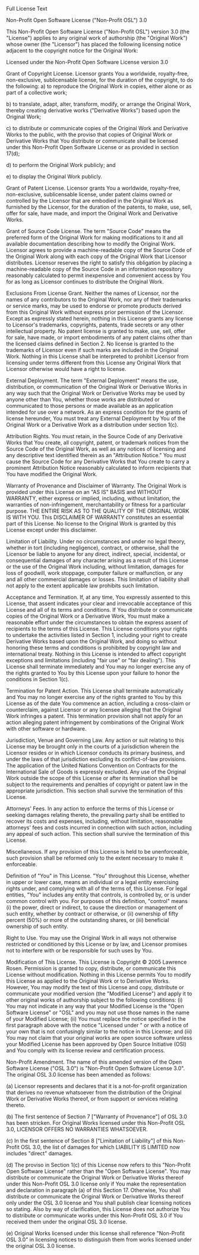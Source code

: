 Full License Text

Non-Profit Open Software License ("Non-Profit OSL") 3.0

This Non-Profit Open Software License ("Non-Profit OSL") version 3.0 (the "License") applies to any original work of authorship (the "Original Work") whose owner (the "Licensor") has placed the following licensing notice adjacent to the copyright notice for the Original Work:

Licensed under the Non-Profit Open Software License version 3.0

Grant of Copyright License. Licensor grants You a worldwide, royalty-free, non-exclusive, sublicensable license, for the duration of the copyright, to do the following:
a) to reproduce the Original Work in copies, either alone or as part of a collective work;

b) to translate, adapt, alter, transform, modify, or arrange the Original Work, thereby creating derivative works ("Derivative Works") based upon the Original Work;

c) to distribute or communicate copies of the Original Work and Derivative Works to the public, with the proviso that copies of Original Work or Derivative Works that You distribute or communicate shall be licensed under this Non-Profit Open Software License or as provided in section 17(d);

d) to perform the Original Work publicly; and

e) to display the Original Work publicly.

Grant of Patent License. Licensor grants You a worldwide, royalty-free, non-exclusive, sublicensable license, under patent claims owned or controlled by the Licensor that are embodied in the Original Work as furnished by the Licensor, for the duration of the patents, to make, use, sell, offer for sale, have made, and import the Original Work and Derivative Works.

Grant of Source Code License. The term "Source Code" means the preferred form of the Original Work for making modifications to it and all available documentation describing how to modify the Original Work. Licensor agrees to provide a machine-readable copy of the Source Code of the Original Work along with each copy of the Original Work that Licensor distributes. Licensor reserves the right to satisfy this obligation by placing a machine-readable copy of the Source Code in an information repository reasonably calculated to permit inexpensive and convenient access by You for as long as Licensor continues to distribute the Original Work.

Exclusions From License Grant. Neither the names of Licensor, nor the names of any contributors to the Original Work, nor any of their trademarks or service marks, may be used to endorse or promote products derived from this Original Work without express prior permission of the Licensor. Except as expressly stated herein, nothing in this License grants any license to Licensor's trademarks, copyrights, patents, trade secrets or any other intellectual property. No patent license is granted to make, use, sell, offer for sale, have made, or import embodiments of any patent claims other than the licensed claims defined in Section 2. No license is granted to the trademarks of Licensor even if such marks are included in the Original Work. Nothing in this License shall be interpreted to prohibit Licensor from licensing under terms different from this License any Original Work that Licensor otherwise would have a right to license.

External Deployment. The term "External Deployment" means the use, distribution, or communication of the Original Work or Derivative Works in any way such that the Original Work or Derivative Works may be used by anyone other than You, whether those works are distributed or communicated to those persons or made available as an application intended for use over a network. As an express condition for the grants of license hereunder, You must treat any External Deployment by You of the Original Work or a Derivative Work as a distribution under section 1(c).

Attribution Rights. You must retain, in the Source Code of any Derivative Works that You create, all copyright, patent, or trademark notices from the Source Code of the Original Work, as well as any notices of licensing and any descriptive text identified therein as an "Attribution Notice." You must cause the Source Code for any Derivative Works that You create to carry a prominent Attribution Notice reasonably calculated to inform recipients that You have modified the Original Work.

Warranty of Provenance and Disclaimer of Warranty. The Original Work is provided under this License on an "AS IS" BASIS and WITHOUT WARRANTY, either express or implied, including, without limitation, the warranties of non-infringement, merchantability or fitness for a particular purpose. THE ENTIRE RISK AS TO THE QUALITY OF THE ORIGINAL WORK IS WITH YOU. This DISCLAIMER OF WARRANTY constitutes an essential part of this License. No license to the Original Work is granted by this License except under this disclaimer.

Limitation of Liability. Under no circumstances and under no legal theory, whether in tort (including negligence), contract, or otherwise, shall the Licensor be liable to anyone for any direct, indirect, special, incidental, or consequential damages of any character arising as a result of this License or the use of the Original Work including, without limitation, damages for loss of goodwill, work stoppage, computer failure or malfunction, or any and all other commercial damages or losses. This limitation of liability shall not apply to the extent applicable law prohibits such limitation.

Acceptance and Termination. If, at any time, You expressly assented to this License, that assent indicates your clear and irrevocable acceptance of this License and all of its terms and conditions. If You distribute or communicate copies of the Original Work or a Derivative Work, You must make a reasonable effort under the circumstances to obtain the express assent of recipients to the terms of this License. This License conditions your rights to undertake the activities listed in Section 1, including your right to create Derivative Works based upon the Original Work, and doing so without honoring these terms and conditions is prohibited by copyright law and international treaty. Nothing in this License is intended to affect copyright exceptions and limitations (including "fair use" or "fair dealing"). This License shall terminate immediately and You may no longer exercise any of the rights granted to You by this License upon your failure to honor the conditions in Section 1(c).

Termination for Patent Action. This License shall terminate automatically and You may no longer exercise any of the rights granted to You by this License as of the date You commence an action, including a cross-claim or counterclaim, against Licensor or any licensee alleging that the Original Work infringes a patent. This termination provision shall not apply for an action alleging patent infringement by combinations of the Original Work with other software or hardware.

Jurisdiction, Venue and Governing Law. Any action or suit relating to this License may be brought only in the courts of a jurisdiction wherein the Licensor resides or in which Licensor conducts its primary business, and under the laws of that jurisdiction excluding its conflict-of-law provisions. The application of the United Nations Convention on Contracts for the International Sale of Goods is expressly excluded. Any use of the Original Work outside the scope of this License or after its termination shall be subject to the requirements and penalties of copyright or patent law in the appropriate jurisdiction. This section shall survive the termination of this License.

Attorneys' Fees. In any action to enforce the terms of this License or seeking damages relating thereto, the prevailing party shall be entitled to recover its costs and expenses, including, without limitation, reasonable attorneys' fees and costs incurred in connection with such action, including any appeal of such action. This section shall survive the termination of this License.

Miscellaneous. If any provision of this License is held to be unenforceable, such provision shall be reformed only to the extent necessary to make it enforceable.

Definition of "You" in This License. "You" throughout this License, whether in upper or lower case, means an individual or a legal entity exercising rights under, and complying with all of the terms of, this License. For legal entities, "You" includes any entity that controls, is controlled by, or is under common control with you. For purposes of this definition, "control" means (i) the power, direct or indirect, to cause the direction or management of such entity, whether by contract or otherwise, or (ii) ownership of fifty percent (50%) or more of the outstanding shares, or (iii) beneficial ownership of such entity.

Right to Use. You may use the Original Work in all ways not otherwise restricted or conditioned by this License or by law, and Licensor promises not to interfere with or be responsible for such uses by You.

Modification of This License. This License is Copyright © 2005 Lawrence Rosen. Permission is granted to copy, distribute, or communicate this License without modification. Nothing in this License permits You to modify this License as applied to the Original Work or to Derivative Works. However, You may modify the text of this License and copy, distribute or communicate your modified version (the "Modified License") and apply it to other original works of authorship subject to the following conditions: (i) You may not indicate in any way that your Modified License is the "Open Software License" or "OSL" and you may not use those names in the name of your Modified License; (ii) You must replace the notice specified in the first paragraph above with the notice "Licensed under " or with a notice of your own that is not confusingly similar to the notice in this License; and (iii) You may not claim that your original works are open source software unless your Modified License has been approved by Open Source Initiative (OSI) and You comply with its license review and certification process.

Non-Profit Amendment. The name of this amended version of the Open Software License ("OSL 3.0") is "Non-Profit Open Software License 3.0". The original OSL 3.0 license has been amended as follows:

(a) Licensor represents and declares that it is a not-for-profit organization that derives no revenue whatsoever from the distribution of the Original Work or Derivative Works thereof, or from support or services relating thereto.

(b) The first sentence of Section 7 ["Warranty of Provenance"] of OSL 3.0 has been stricken. For Original Works licensed under this Non-Profit OSL 3.0, LICENSOR OFFERS NO WARRANTIES WHATSOEVER.

(c) In the first sentence of Section 8 ["Limitation of Liability"] of this Non-Profit OSL 3.0, the list of damages for which LIABILITY IS LIMITED now includes "direct" damages.

(d) The proviso in Section 1(c) of this License now refers to this "Non-Profit Open Software License" rather than the "Open Software License". You may distribute or communicate the Original Work or Derivative Works thereof under this Non-Profit OSL 3.0 license only if You make the representation and declaration in paragraph (a) of this Section 17. Otherwise, You shall distribute or communicate the Original Work or Derivative Works thereof only under the OSL 3.0 license and You shall publish clear licensing notices so stating. Also by way of clarification, this License does not authorize You to distribute or communicate works under this Non-Profit OSL 3.0 if You received them under the original OSL 3.0 license.

(e) Original Works licensed under this license shall reference "Non-Profit OSL 3.0" in licensing notices to distinguish them from works licensed under the original OSL 3.0 license.
